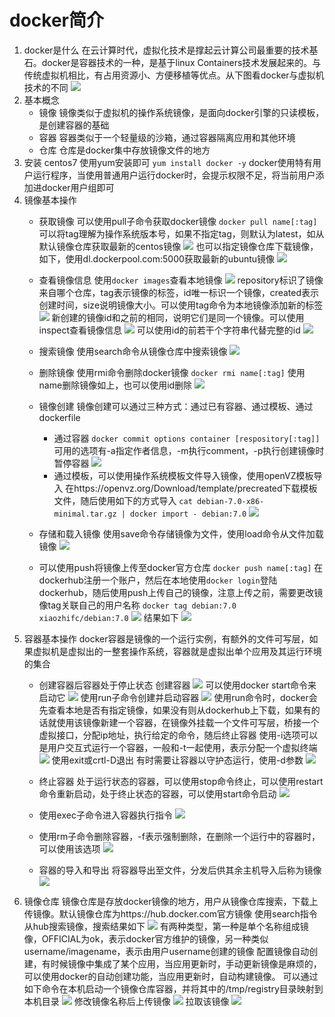 # docker简介

1. docker是什么
    在云计算时代，虚拟化技术是撑起云计算公司最重要的技术基石。docker是容器技术的一种，是基于linux Containers技术发展起来的。与传统虚拟机相比，有占用资源小、方便移植等优点。从下图看docker与虚拟机技术的不同
    ![](https://upload-images.jianshu.io/upload_images/10339396-3fa88cad8123ab51.png?imageMogr2/auto-orient/strip%7CimageView2/2/w/1240)
2. 基本概念
    - 镜像
      镜像类似于虚拟机的操作系统镜像，是面向docker引擎的只读模板，是创建容器的基础
    - 容器
      容器类似于一个轻量级的沙箱，通过容器隔离应用和其他环境
    - 仓库
      仓库是docker集中存放镜像文件的地方
3. 安装
    centos7 使用yum安装即可
    `yum install docker -y`
    docker使用特有用户运行程序，当使用普通用户运行docker时，会提示权限不足，将当前用户添加进docker用户组即可
4. 镜像基本操作
    - 获取镜像
      可以使用pull子命令获取docker镜像
      `docker pull name[:tag]`
      可以将tag理解为操作系统版本号，如果不指定tag，则默认为latest，如从默认镜像仓库获取最新的centos镜像
      ![](https://upload-images.jianshu.io/upload_images/10339396-9e5e2431e999fa15.png?imageMogr2/auto-orient/strip%7CimageView2/2/w/1240)
      也可以指定镜像仓库下载镜像，如下，使用dl.dockerpool.com:5000获取最新的ubuntu镜像
      ![](https://upload-images.jianshu.io/upload_images/10339396-3e04e3a3e434fd3e.png?imageMogr2/auto-orient/strip%7CimageView2/2/w/1240)
    - 查看镜像信息
      使用`docker images`查看本地镜像
      ![](https://upload-images.jianshu.io/upload_images/10339396-aa55fdcf6b4f3410.png?imageMogr2/auto-orient/strip%7CimageView2/2/w/1240)
      repository标识了镜像来自哪个仓库，tag表示镜像的标签，id唯一标识一个镜像，created表示创建时间，size说明镜像大小。可以使用tag命令为本地镜像添加新的标签
      ![](https://upload-images.jianshu.io/upload_images/10339396-8fb3fb8b64887654.png?imageMogr2/auto-orient/strip%7CimageView2/2/w/1240)
      新创建的镜像id和之前的相同，说明它们是同一个镜像。可以使用inspect查看镜像信息
      ![](https://upload-images.jianshu.io/upload_images/10339396-74f48f776eaee56e.png?imageMogr2/auto-orient/strip%7CimageView2/2/w/1240)
      可以使用id的前若干个字符串代替完整的id
      ![](https://upload-images.jianshu.io/upload_images/10339396-82a7d65932bd53a5.png?imageMogr2/auto-orient/strip%7CimageView2/2/w/1240)
    - 搜索镜像
      使用search命令从镜像仓库中搜索镜像
      ![](https://upload-images.jianshu.io/upload_images/10339396-9557d215f726135c.png?imageMogr2/auto-orient/strip%7CimageView2/2/w/1240)
    - 删除镜像
      使用rmi命令删除docker镜像
      `docker rmi name[:tag]`
      使用name删除镜像如上，也可以使用id删除
      ![](https://upload-images.jianshu.io/upload_images/10339396-7a14947d75fdeb32.png?imageMogr2/auto-orient/strip%7CimageView2/2/w/1240)
    - 镜像创建
      镜像创建可以通过三种方式：通过已有容器、通过模板、通过dockerfile
      - 通过容器
        `docker commit options container [respository[:tag]]`
        可用的选项有-a指定作者信息，-m执行comment，-p执行创建镜像时暂停容器
        ![](https://upload-images.jianshu.io/upload_images/10339396-23a05fe7969a5bef.png?imageMogr2/auto-orient/strip%7CimageView2/2/w/1240)
      - 通过模板，可以使用操作系统模板文件导入镜像，使用openVZ模板导入
        在https://openvz.org/Download/template/precreated下载模板文件，随后使用如下的方式导入
        `cat debian-7.0-x86-minimal.tar.gz | docker import - debian:7.0`
        ![](https://upload-images.jianshu.io/upload_images/10339396-03253ae036215128.png?imageMogr2/auto-orient/strip%7CimageView2/2/w/1240)

    - 存储和载入镜像
      使用save命令存储镜像为文件，使用load命令从文件加载镜像
      ![](https://upload-images.jianshu.io/upload_images/10339396-77051ab33b956cda.png?imageMogr2/auto-orient/strip%7CimageView2/2/w/1240)
    - 可以使用push将镜像上传至docker官方仓库
      `docker push name[:tag]`
      在dockerhub注册一个账户，然后在本地使用`docker login`登陆dockerhub，随后使用push上传自己的镜像，注意上传之前，需要更改镜像tag关联自己的用户名称
      `docker tag debian:7.0 xiaozhifc/debian:7.0`
      ![](https://upload-images.jianshu.io/upload_images/10339396-41602318cd32fda1.png?imageMogr2/auto-orient/strip%7CimageView2/2/w/1240)
      结果如下
      ![](https://upload-images.jianshu.io/upload_images/10339396-90a5b0de050d59d1.png?imageMogr2/auto-orient/strip%7CimageView2/2/w/1240)
5. 容器基本操作
    docker容器是镜像的一个运行实例，有额外的文件可写层，如果虚拟机是虚拟出的一整套操作系统，容器就是虚拟出单个应用及其运行环境的集合
    - 创建容器后容器处于停止状态
      创建容器
      ![](https://upload-images.jianshu.io/upload_images/10339396-4440315b0af61276.png?imageMogr2/auto-orient/strip%7CimageView2/2/w/1240)
      可以使用docker start命令来启动它
      ![](https://upload-images.jianshu.io/upload_images/10339396-23b2a8c6ad506e25.png?imageMogr2/auto-orient/strip%7CimageView2/2/w/1240)
      使用run子命令创建并启动容器
      ![](https://upload-images.jianshu.io/upload_images/10339396-46023cde9b2a8ce2.png?imageMogr2/auto-orient/strip%7CimageView2/2/w/1240)
      使用run命令时，docker会先查看本地是否有指定镜像，如果没有则从dockerhub上下载，如果有的话就使用该镜像新建一个容器，在镜像外挂载一个文件可写层，桥接一个虚拟接口，分配ip地址，执行给定的命令，随后终止容器
      使用-i选项可以是用户交互式运行一个容器，一般和-t一起使用，表示分配一个虚拟终端
      ![](https://upload-images.jianshu.io/upload_images/10339396-2ad41f423dd264ed.png?imageMogr2/auto-orient/strip%7CimageView2/2/w/1240)
      使用exit或crtl-D退出
      有时需要让容器以守护态运行，使用-d参数
      ![](https://upload-images.jianshu.io/upload_images/10339396-5bd8f3b165e48e0e.png?imageMogr2/auto-orient/strip%7CimageView2/2/w/1240)

    - 终止容器
      处于运行状态的容器，可以使用stop命令终止，可以使用restart命令重新启动，处于终止状态的容器，可以使用start命令启动
      ![](https://upload-images.jianshu.io/upload_images/10339396-6f0790d701ed97b6.png?imageMogr2/auto-orient/strip%7CimageView2/2/w/1240)
    - 使用exec子命令进入容器执行指令
      ![](https://upload-images.jianshu.io/upload_images/10339396-aaa7bf13962cd39b.png?imageMogr2/auto-orient/strip%7CimageView2/2/w/1240)
    - 使用rm子命令删除容器，-f表示强制删除，在删除一个运行中的容器时，可以使用该选项
      ![](https://upload-images.jianshu.io/upload_images/10339396-1b3edb886b7ba346.png?imageMogr2/auto-orient/strip%7CimageView2/2/w/1240)
    - 容器的导入和导出
      将容器导出至文件，分发后供其余主机导入后称为镜像
      ![](https://upload-images.jianshu.io/upload_images/10339396-56ddc7f4eb307713.png?imageMogr2/auto-orient/strip%7CimageView2/2/w/1240)
6. 镜像仓库
    镜像仓库是存放docker镜像的地方，用户从镜像仓库搜索，下载上传镜像。默认镜像仓库为https://hub.docker.com官方镜像
    使用search指令从hub搜索镜像，搜索结果如下
    ![](https://upload-images.jianshu.io/upload_images/10339396-4555dd7c1fa0390e.png?imageMogr2/auto-orient/strip%7CimageView2/2/w/1240)
    有两种类型，第一种是单个名称组成镜像，OFFICIAL为ok，表示docker官方维护的镜像，另一种类似username/imagename，表示由用户username创建的镜像
    配置镜像自动创建，有时候镜像中集成了某个应用，当应用更新时，手动更新镜像是麻烦的，可以使用docker的自动创建功能，当应用更新时，自动构建镜像。
    可以通过如下命令在本机启动一个镜像仓库容器，并将其中的/tmp/registry目录映射到本机目录
    ![](https://upload-images.jianshu.io/upload_images/10339396-08f58e9e6deced6a.png?imageMogr2/auto-orient/strip%7CimageView2/2/w/1240)
    修改镜像名称后上传镜像
    ![](https://upload-images.jianshu.io/upload_images/10339396-71dbb32b18c3e79f.png?imageMogr2/auto-orient/strip%7CimageView2/2/w/1240)
    拉取该镜像
    ![](https://upload-images.jianshu.io/upload_images/10339396-4128bfe3a321b805.png?imageMogr2/auto-orient/strip%7CimageView2/2/w/1240)








​      


​      











